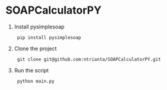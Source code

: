 SOAPCalculatorPY
================

1. Install pysimplesoap
    
        pip install pysimplesoap
2. Clone the project

        git clone git@github.com:ntrianta/SOAPCalculatorPY.git
3. Run the script

        python main.py
